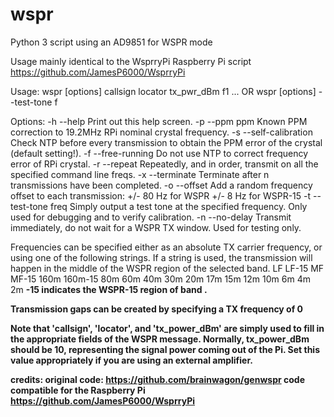 # wspr
Python 3 script using an AD9851 for WSPR mode

Usage mainly identical to the WsprryPi Raspberry Pi script https://github.com/JamesP6000/WsprryPi


Usage:
    wspr [options] callsign locator tx_pwr_dBm f1 <f2> <f3> ...
      OR
    wspr [options] --test-tone f

  Options:
    -h --help
      Print out this help screen.
    -p --ppm ppm
      Known PPM correction to 19.2MHz RPi nominal crystal frequency.
    -s --self-calibration
      Check NTP before every transmission to obtain the PPM error of the
      crystal (default setting!).
    -f --free-running
      Do not use NTP to correct frequency error of RPi crystal.
    -r --repeat
      Repeatedly, and in order, transmit on all the specified command line
      freqs.
    -x --terminate <n>
      Terminate after n transmissions have been completed.
    -o --offset
      Add a random frequency offset to each transmission:
        +/- 80 Hz for WSPR
        +/- 8 Hz for WSPR-15
    -t --test-tone freq
      Simply output a test tone at the specified frequency. Only used
      for debugging and to verify calibration.
    -n --no-delay
      Transmit immediately, do not wait for a WSPR TX window. Used
      for testing only.

  Frequencies can be specified either as an absolute TX carrier frequency, or
  using one of the following strings. If a string is used, the transmission
  will happen in the middle of the WSPR region of the selected band.
    LF LF-15 MF MF-15 160m 160m-15 80m 60m 40m 30m 20m 17m 15m 12m 10m 6m 4m 2m
  <B>-15 indicates the WSPR-15 region of band <B>.

  Transmission gaps can be created by specifying a TX frequency of 0

  Note that 'callsign', 'locator', and 'tx_power_dBm' are simply used to fill
  in the appropriate fields of the WSPR message. Normally, tx_power_dBm should
  be 10, representing the signal power coming out of the Pi. Set this value
  appropriately if you are using an external amplifier.

credits:
original code: https://github.com/brainwagon/genwspr
code compatible for the Raspberry Pi https://github.com/JamesP6000/WsprryPi
